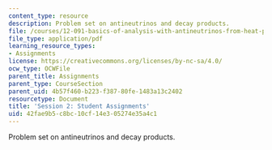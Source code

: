 ```yaml
---
content_type: resource
description: Problem set on antineutrinos and decay products.
file: /courses/12-091-basics-of-analysis-with-antineutrinos-from-heat-producing-elements-k-u-th-in-the-earth-january-iap-2010/42fae9b5c8bc10cf14e305274e35a4c1_MIT12_091IAP10_assignment2.pdf
file_type: application/pdf
learning_resource_types:
- Assignments
license: https://creativecommons.org/licenses/by-nc-sa/4.0/
ocw_type: OCWFile
parent_title: Assignments
parent_type: CourseSection
parent_uid: 4b57f460-b223-f387-80fe-1483a13c2402
resourcetype: Document
title: 'Session 2: Student Assignments'
uid: 42fae9b5-c8bc-10cf-14e3-05274e35a4c1
---
```

Problem set on antineutrinos and decay products.